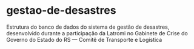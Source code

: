 # gestao-de-desastres
Estrutura do banco de dados do sistema de gestão de desastres, desenvolvido durante a participação da Latromi no Gabinete de Crise do Governo do Estado do RS — Comitê de Transporte e Logística

